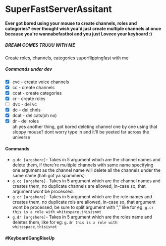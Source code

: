 # SuperFastServerAssitant
#### Ever got bored using your mouse to create channels, roles and categories? ever thought wish you'd just create multiple channels at once because you're wannabefastboi and you just Loveee your keyboard :)<br>
##### DREAM COMES TRUUU WITH ME
Create roles, channels, categories superflippingfast with me
##### Commands under dev

- [x] cvc - create voice channels
- [x] cc - create channels
- [x] ccat - create categories
- [x] cr - create roles
- [ ] dvc - del vc
- [x] dc -  del chnls
- [x] dcat - del cats(oh no)
- [x] dr -   del roles
<br>ah yes another thing, got bored deleting channel one by one using that sloppy mouse? dont worry type in and it'll be yeeted far across the universe

#### Commands
- ``g.dc [argshere]``- Takes in 5 argument which are the channel names and delete them, if there're multiple channels with same name specifying one argument as the channel name will delete all the channels under the same name (hah got ya spammers)
- ``g.cc [argshere]``- Takes in 5 argument which are the channel names and creates them, no duplicate channels are allowed, in-case so, that argument wont be processed.<br>
- ``g.cr [argshere]``- Takes in 5 argument which are the role names and creates them, no duplicate rols are allowed, in-case so, that argument wont be processed, be sure to split argument with "," like for eg: ``g.cr this is a role with whitespace,thisisnot``
- ``g.dr [argshere]``- Takes in 5 argument which are the roles name and deletes them,  like for eg: ``g.dr this is a role with whitespace,thisisnot``
#### #KeyboardGangRiseUp
